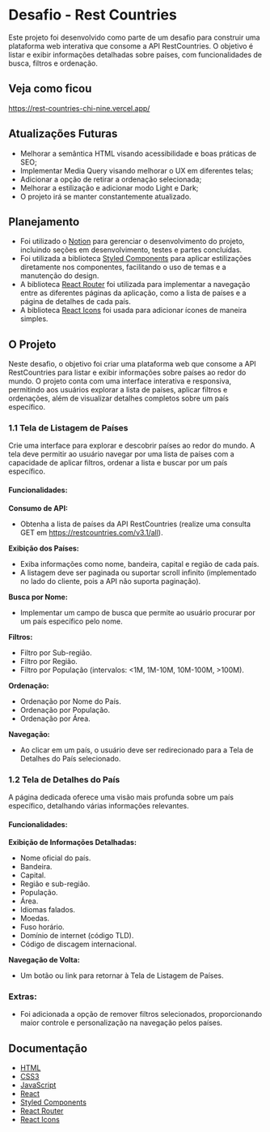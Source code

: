 # Desafio - Rest Countries

Este projeto foi desenvolvido como parte de um desafio para construir uma plataforma web interativa que consome a API RestCountries. O objetivo é listar e exibir informações detalhadas sobre países, com funcionalidades de busca, filtros e ordenação.

## Veja como ficou
https://rest-countries-chi-nine.vercel.app/

## Atualizações Futuras
* Melhorar a semântica HTML visando acessibilidade e boas práticas de SEO;
* Implementar Media Query visando melhorar o UX em diferentes telas;
* Adicionar a opção de retirar a ordenação selecionada;
* Melhorar a estilização e adicionar modo Light e Dark;
* O projeto irá se manter constantemente atualizado.

## Planejamento
* Foi utilizado o [Notion](https://www.notion.so/) para gerenciar o desenvolvimento do projeto, incluindo seções em desenvolvimento, testes e partes concluídas.
* Foi utilizada a biblioteca [Styled Components](https://styled-components.com/docs) para aplicar estilizações diretamente nos componentes, facilitando o uso de temas e a manutenção do design.
* A biblioteca [React Router](https://reactrouter.com/en/main) foi utilizada para implementar a navegação entre as diferentes páginas da aplicação, como a lista de países e a página de detalhes de cada país.
* A biblioteca [React Icons](https://react-icons.github.io/react-icons/) foi usada para adicionar ícones de maneira simples.

## O Projeto
Neste desafio, o objetivo foi criar uma plataforma web que consome a API RestCountries para listar e exibir informações sobre países ao redor do mundo. O projeto conta com uma interface interativa e responsiva, permitindo aos usuários explorar a lista de países, aplicar filtros e ordenações, além de visualizar detalhes completos sobre um país específico.

### 1.1 Tela de Listagem de Países

Crie uma interface para explorar e descobrir países ao redor do mundo. A tela deve permitir ao usuário navegar por uma lista de países com a capacidade de aplicar filtros, ordenar a lista e buscar por um país específico.

#### Funcionalidades:

**Consumo de API:**
* Obtenha a lista de países da API RestCountries (realize uma consulta GET em https://restcountries.com/v3.1/all).

**Exibição dos Países:**
* Exiba informações como nome, bandeira, capital e região de cada país.
* A listagem deve ser paginada ou suportar scroll infinito (implementado no lado do cliente, pois a API não suporta paginação).

**Busca por Nome:**
* Implementar um campo de busca que permite ao usuário procurar por um país específico pelo nome.

**Filtros:**
* Filtro por Sub-região.
* Filtro por Região.
* Filtro por População (intervalos: <1M, 1M-10M, 10M-100M, >100M).

**Ordenação:**
* Ordenação por Nome do País.
* Ordenação por População.
* Ordenação por Área.

**Navegação:**
* Ao clicar em um país, o usuário deve ser redirecionado para a Tela de Detalhes do País selecionado.

### 1.2 Tela de Detalhes do País

A página dedicada oferece uma visão mais profunda sobre um país específico, detalhando várias informações relevantes.

#### Funcionalidades:

**Exibição de Informações Detalhadas:**
* Nome oficial do país.
* Bandeira.
* Capital.
* Região e sub-região.
* População.
* Área.
* Idiomas falados.
* Moedas.
* Fuso horário.
* Domínio de internet (código TLD).
* Código de discagem internacional.

**Navegação de Volta:**
* Um botão ou link para retornar à Tela de Listagem de Países.

### Extras:
* Foi adicionada a opção de remover filtros selecionados, proporcionando maior controle e personalização na navegação pelos países.

## Documentação
* [HTML](https://developer.mozilla.org/pt-BR/docs/Web/HTML)
* [CSS3](https://developer.mozilla.org/pt-BR/docs/Web/CSS)
* [JavaScript](https://developer.mozilla.org/pt-BR/docs/Web/JavaScript)
* [React](https://react.dev/learn/start-a-new-react-project)
* [Styled Components](https://styled-components.com/docs)
* [React Router](https://reactrouter.com/en/main)
* [React Icons](https://react-icons.github.io/react-icons/)
